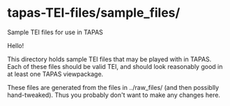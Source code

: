 # tapas-TEI-files/sample_files/
Sample TEI files for use in TAPAS

Hello!

This directory holds sample TEI files that may be played with in TAPAS. Each of these files should be valid TEI, and should look reasonably good in at least one TAPAS viewpackage.

These files are generated from the files in ../raw_files/ (and then possiblly hand-tweaked). Thus you probably don't want to make any changes here.
